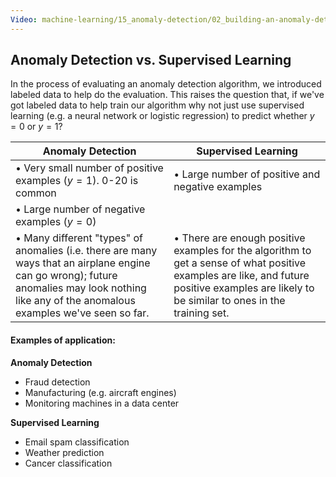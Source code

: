 ```yaml
---
Video: machine-learning/15_anomaly-detection/02_building-an-anomaly-detection-system/02_anomaly-detection-vs-supervised-learning.mp4
---
```


## Anomaly Detection vs. Supervised Learning

In the process of evaluating an anomaly detection algorithm, we introduced labeled data to help do the evaluation.  This raises the question that, if we've got labeled data to help train our algorithm why not just use supervised learning (e.g. a neural network or logistic regression) to predict whether $y=0$ or $y=1$?

| Anomaly Detection                                            | Supervised Learning                                          |
| ------------------------------------------------------------ | ------------------------------------------------------------ |
| • Very small number of positive examples ($y=1$). 0-20 is common | • Large number of positive and negative examples             |
| • Large number of negative examples ($y=0$)                  |                                                              |
| • Many different "types" of anomalies (i.e. there are many ways that an airplane engine can go wrong); future anomalies may look nothing like any of the anomalous examples we've seen so far. | • There are enough positive examples for the algorithm to get a sense of what positive examples are like, and future positive examples are likely to be similar to ones in the training set. |

#### Examples of application:

**Anomaly Detection**

* Fraud detection
* Manufacturing (e.g. aircraft engines)
* Monitoring machines in a data center

**Supervised Learning**

* Email spam classification
* Weather prediction 
* Cancer classification
